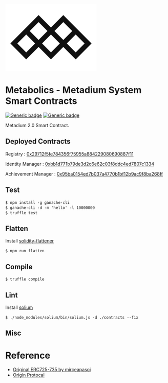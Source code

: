 ![meta logo](./miscs/Metadium_Logo_Vertical_PNG.png)
# Metabolics - Metadium System Smart Contracts
[![Generic badge](https://img.shields.io/badge/build-passing-green.svg)](https://shields.io/)    [![Generic badge](https://img.shields.io/badge/licence-MIT-blue.svg)](https://shields.io/)

Metadium 2.0 Smart Contract.

## Deployed Contracts

Registry : [0x29712f5fe784356f75955a884229080690887f11](https://testnetexplorer.metadium.com/addresses/0x29712f5fe784356f75955a884229080690887f11)

Identity Manager : [0xbb1d771b79de3d2c6e62c03f8ddc4ed7807c1334](https://testnetexplorer.metadium.com/addresses/0xbb1d771b79de3d2c6e62c03f8ddc4ed7807c1334)

Achievement Manager : [0x95ba0154ed7b037a4770b1bf12b9ac9f8ba268ff](https://testnetexplorer.metadium.com/addresses/0x95ba0154ed7b037a4770b1bf12b9ac9f8ba268ff)

## Test

```
$ npm install -g ganache-cli
$ ganache-cli -d -m 'hello' -l 10000000
$ truffle test
```

## Flatten
Install [solidity-flattener](https://github.com/BlockCatIO/solidity-flattener)
```
$ npm run flatten
```

## Compile
```
$ truffle compile
```
## Lint
Install [solium](https://www.npmjs.com/package/solium)

```
$ ./node_modules/solium/bin/solium.js -d ./contracts --fix
```

## Misc


# Reference
* [Original ERC725-735 by mirceapasoi](https://github.com/mirceapasoi/erc725-735)
* [Origin Protocal](https://github.com/OriginProtocol)